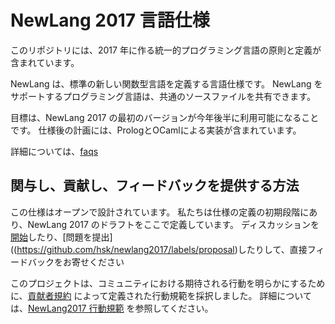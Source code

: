 # NewLang 2017 言語仕様

このリポジトリには、2017 年に作る統一的プログラミング言語の原則と定義が含まれています。

NewLang は、標準の新しい関数型言語を定義する言語仕様です。 NewLang をサポートするプログラミング言語は、共通のソースファイルを共有できます。

目標は、NewLang 2017 の最初のバージョンが今年後半に利用可能になることです。
仕様後の計画には、PrologとOCamlによる実装が含まれています。

詳細については、[faqs](docs/faqs.md)

## 関与し、貢献し、フィードバックを提供する方法

この仕様はオープンで設計されています。
私たちは仕様の定義の初期段階にあり、NewLang 2017 のドラフトをここで定義しています。
ディスカッションを[開始](https://github.com/hsk/newlang2017/issues)したり、[問題を提出]((https://github.com/hsk/newlang2017/labels/proposal)したりして、直接フィードバックをお寄せください

このプロジェクトは、コミュニティにおける期待される行動を明らかにするために、[貢献者規約](docs/contributor-covenant.md) によって定義された行動規範を採択しました。
詳細については、[NewLang2017 行動規範](https://github.com/hsk/newlang2017/blob/master/docs/code-of-conduct.md) を参照してください。

